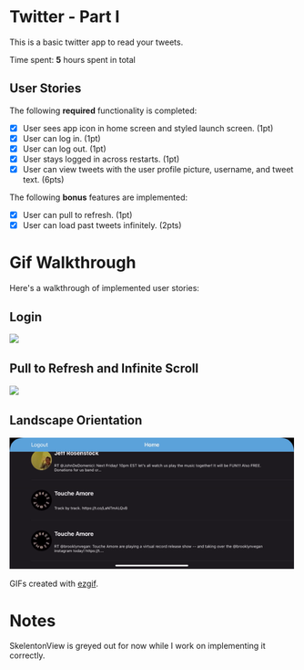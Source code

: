 # Twitter - Part I

This is a basic twitter app to read your tweets.

Time spent: **5** hours spent in total

## User Stories

The following **required** functionality is completed:

- [x] User sees app icon in home screen and styled launch screen. (1pt)
- [x] User can log in. (1pt)
- [x] User can log out. (1pt)
- [x] User stays logged in across restarts. (1pt)
- [x] User can view tweets with the user profile picture, username, and tweet text. (6pts)

The following **bonus** features are implemented:

- [x] User can pull to refresh. (1pt)
- [x] User can load past tweets infinitely. (2pts)

# Gif Walkthrough

Here's a walkthrough of implemented user stories:

## Login

<img src="https://github.com/ralphjus/twitter_ios_starter/blob/master/Twitter/Assets.xcassets/login.gif" width=250><br>

## Pull to Refresh and Infinite Scroll

<img src="https://github.com/ralphjus/twitter_ios_starter/blob/master/Twitter/Assets.xcassets/pullRefresh.gif" width=250><br>

## Landscape Orientation

<img src="https://github.com/ralphjus/twitter_ios_starter/blob/master/Twitter/Assets.xcassets/Landscape.gif" width=500><br>

GIFs created with [ezgif](https://ezgif.com/).

# Notes

SkelentonView is greyed out for now while I work on implementing it correctly.
